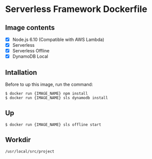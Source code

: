 # Serverless Framework Dockerfile

## Image contents
- [x] Node.js 6.10 (Compatible with AWS Lambda)
- [x] Serverless
- [x] Serverless Offline
- [x] DynamoDB Local

## Intallation
Before to up this image, run the command:
```
$ docker run {IMAGE_NAME} npm install
$ docker run {IMAGE_NAME} sls dynamodb install
```

## Up
```
$ docker run {IMAGE_NAME} sls offline start
```

## Workdir
``
/usr/local/src/project
``
